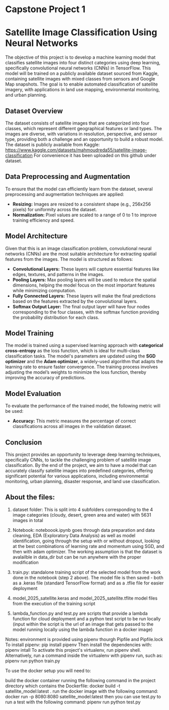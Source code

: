 # Capstone Project 1

# Satellite Image Classification Using Neural Networks

The objective of this project is to develop a machine learning model that classifies satellite images into four distinct categories using deep learning, specifically convolutional neural networks (CNNs) in TensorFlow. This model will be trained on a publicly available dataset sourced from Kaggle, containing satellite images with mixed classes from sensors and Google Map snapshots. The goal is to enable automated classification of satellite imagery, with applications in land use mapping, environmental monitoring, and urban planning.

## Dataset Overview
The dataset consists of satellite images that are categorized into four classes, which represent different geographical features or land types. The images are diverse, with variations in resolution, perspective, and sensor type, providing both a challenge and an opportunity to build a robust model. The dataset is publicly available from Kaggle:
https://www.kaggle.com/datasets/mahmoudreda55/satellite-image-classification
For convenience it has been uploaded on this github under dataset.

## Data Preprocessing and Augmentation
To ensure that the model can efficiently learn from the dataset, several preprocessing and augmentation techniques are applied:
- **Resizing:** Images are resized to a consistent shape (e.g., 256x256 pixels) for uniformity across the dataset.
- **Normalization:** Pixel values are scaled to a range of 0 to 1 to improve training efficiency and speed.

## Model Architecture
Given that this is an image classification problem, convolutional neural networks (CNNs) are the most suitable architecture for extracting spatial features from the images. The model is structured as follows:
- **Convolutional Layers:** These layers will capture essential features like edges, textures, and patterns in the images.
- **Pooling Layers:** Max pooling layers will be used to reduce the spatial dimensions, helping the model focus on the most important features while minimizing computation.
- **Fully Connected Layers:** These layers will make the final predictions based on the features extracted by the convolutional layers.
- **Softmax Output Layer:** The final output layer will have four nodes corresponding to the four classes, with the softmax function providing the probability distribution for each class.

## Model Training
The model is trained using a supervised learning approach with **categorical cross-entropy** as the loss function, which is ideal for multi-class classification tasks. The model's parameters are updated using the **SGD optimizer** and the **Adam optimizer**, a widely-used algorithm that adapts the learning rate to ensure faster convergence. The training process involves adjusting the model’s weights to minimize the loss function, thereby improving the accuracy of predictions.

## Model Evaluation
To evaluate the performance of the trained model, the following metric will be used:
- **Accuracy:** This metric measures the percentage of correct classifications across all images in the validation dataset.

## Conclusion
This project provides an opportunity to leverage deep learning techniques, specifically CNNs, to tackle the challenging problem of satellite image classification. By the end of the project, we aim to have a model that can accurately classify satellite images into predefined categories, offering significant potential for various applications, including environmental monitoring, urban planning, disaster response, and land use classification.



## About the files:

1. dataset folder:
This is split into 4 subfolders corresponding to the 4 image categories (cloudy, desert, green area and water) with 5631 images in total

2. Notebook: noteboook.ipynb goes through data preparation and data cleaning, EDA (Exploratory Data Analysis) as well as model identification, going through the setup with or without dropout, looking at the best combinations of learning rate and momentum using SGD, and then with adam optimizer. The working assumption is that the dataset is avalailble in data_dir but can be run anywhere with the proper modification

3. train.py: standalone training script of the selected model from the work done in the notebook (step 2 above). The model file is then saved - both as a .keras file (standard TensorFlow format) and as a .tflie file for easier deployment

4. model_2025_satellite.keras and model_2025_satellite.tflite model files from the execution of the training script

5. lambda_function.py and test.py are scripts that provide a lambda function for cloud deployment and a python test script to be run locally (input within the script is the url of an image that gets passed to the model running locally using the lambda function in a docker image)

Notes: environment is provided using pipenv thourgh Pipfile and Pipfile.lock
To install pipenv: pip install pipenv
Then install the dependencies with: pipenv intall
To activate this project's virtualenv, run pipenv shell.
Alternatively, run a command inside the virtualenv with pipenv run, such as: pipenv run python train.py

To use the docker setup you will need to:

build the docker container running the following command in the project directory which contains the Dockerfile: docker build -t satellite_model:latest .
run the docker image with the following command: docker run -p 8080:8080 satellite_model:latest
then you can use test.py to run a test with the following command: pipenv run python test.py